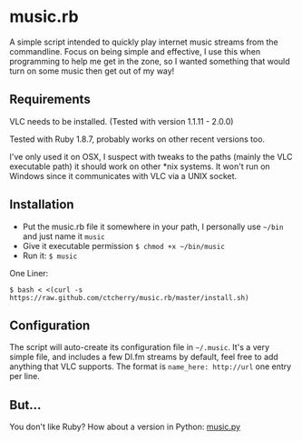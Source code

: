 music.rb
========

A simple script intended to quickly play internet music streams from the commandline. Focus on being simple and effective, I use this when programming to help me get in the zone, so I wanted something that would turn on some music then get out of my way!

Requirements
------------
VLC needs to be installed. (Tested with version 1.1.11 - 2.0.0)

Tested with Ruby 1.8.7, probably works on other recent versions too.

I've only used it on OSX, I suspect with tweaks to the paths (mainly the VLC executable path) it should work on other *nix systems. It won't run on Windows since it communicates with VLC via a UNIX socket.

Installation
------------

- Put the music.rb file it somewhere in your path, I personally use `~/bin` and just name it `music`
- Give it executable permission `$ chmod +x ~/bin/music`
- Run it: `$ music`

One Liner:

`$ bash < <(curl -s https://raw.github.com/ctcherry/music.rb/master/install.sh)`

Configuration
-------------

The script will auto-create its configuration file in `~/.music`. It's a very simple file, and includes a few DI.fm streams by default, feel free to add anything that VLC supports. The format is `name_here: http://url` one entry per line.

But...
------
You don't like Ruby? How about a version in Python: [music.py](https://github.com/ctcherry/music.py)